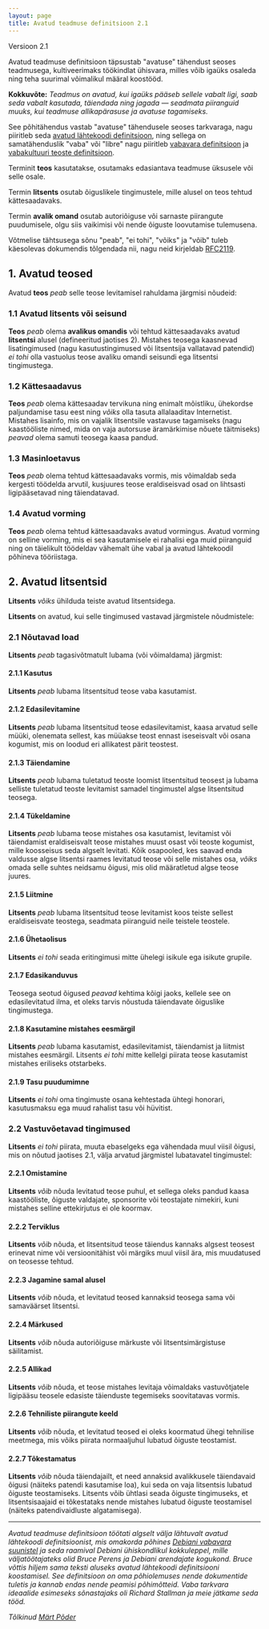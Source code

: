 ```yaml
---
layout: page
title: Avatud teadmuse definitsioon 2.1
---
```


Versioon 2.1

Avatud teadmuse definitsioon täpsustab "avatuse" tähendust seoses teadmusega, kultiveerimaks töökindlat ühisvara, milles võib igaüks osaleda ning teha suurimal võimalikul määral koostööd.

**Kokkuvõte:** *Teadmus on avatud, kui igaüks pääseb sellele vabalt ligi, saab seda vabalt kasutada, täiendada ning jagada — seadmata piiranguid muuks, kui teadmuse allikapärasuse ja avatuse tagamiseks.*

See põhitähendus vastab "avatuse" tähendusele seoses tarkvaraga, nagu piiritleb seda [avatud lähtekoodi definitsioon](https://en.wikipedia.org/wiki/The_Open_Source_Definition), ning sellega on samatähenduslik "vaba" või "libre" nagu piiritleb [vabavara definitsioon](https://en.wikipedia.org/wiki/The_Free_Software_Definition) ja [vabakultuuri teoste definitsioon](https://en.wikipedia.org/wiki/Definition_of_Free_Cultural_Works).

Terminit **teos** kasutatakse, osutamaks edasiantava teadmuse üksusele või selle osale.

Termin **litsents** osutab õiguslikele tingimustele, mille alusel on teos tehtud kättesaadavaks.

Termin **avalik omand** osutab autoriõiguse või sarnaste piirangute puudumisele, olgu siis vaikimisi või nende õiguste loovutamise tulemusena.

Võtmelise tähtsusega sõnu "peab", "ei tohi", "võiks" ja "võib" tuleb käesolevas dokumendis tõlgendada nii, nagu neid kirjeldab [RFC2119](https://tools.ietf.org/html/rfc2119).

## 1. Avatud teosed

Avatud **teos** *peab* selle teose levitamisel rahuldama järgmisi nõudeid:

### 1.1 Avatud litsents või seisund

**Teos** *peab* olema **avalikus omandis** või tehtud kättesaadavaks avatud **litsentsi** alusel (defineeritud jaotises 2). Mistahes teosega kaasnevad lisatingimused (nagu kasutustingimused või litsentsija vallatavad patendid) *ei tohi* olla vastuolus teose avaliku omandi seisundi ega litsentsi tingimustega.

### 1.2 Kättesaadavus

**Teos** *peab* olema kättesaadav tervikuna ning enimalt mõistliku, ühekordse paljundamise tasu eest ning *võiks* olla tasuta allalaaditav Internetist. Mistahes lisainfo, mis on vajalik litsentsile vastavuse tagamiseks (nagu kaastööliste nimed, mida on vaja autorsuse äramärkimise nõuete täitmiseks) *peavad* olema samuti teosega kaasa pandud.

### 1.3 Masinloetavus

**Teos** *peab* olema tehtud kättesaadavaks vormis, mis võimaldab seda kergesti töödelda arvutil, kusjuures teose eraldiseisvad osad on lihtsasti ligipääsetavad ning täiendatavad.

### 1.4 Avatud vorming

**Teos** *peab* olema tehtud kättesaadavaks avatud vormingus. Avatud vorming on selline vorming, mis ei sea kasutamisele ei rahalisi ega muid piiranguid ning on täielikult töödeldav vähemalt ühe vabal ja avatud lähtekoodil põhineva tööriistaga.

## 2. Avatud litsentsid

**Litsents** *võiks* ühilduda teiste avatud litsentsidega.

**Litsents** on avatud, kui selle tingimused vastavad järgmistele nõudmistele:

### 2.1 Nõutavad load

**Litsents** *peab* tagasivõtmatult lubama (või võimaldama) järgmist:

#### 2.1.1 Kasutus

**Litsents** *peab* lubama litsentsitud teose vaba kasutamist.

#### 2.1.2 Edasilevitamine

**Litsents** *peab* lubama litsentsitud teose edasilevitamist, kaasa arvatud selle müüki, olenemata sellest, kas müüakse teost ennast iseseisvalt või osana kogumist, mis on loodud eri allikatest pärit teostest.

#### 2.1.3 Täiendamine

**Litsents** *peab* lubama tuletatud teoste loomist litsentsitud teosest ja lubama selliste tuletatud teoste levitamist samadel tingimustel algse litsentsitud teosega.

#### 2.1.4 Tükeldamine

**Litsents** *peab* lubama teose mistahes osa kasutamist, levitamist või täiendamist eraldiseisvalt teose mistahes muust osast või teoste kogumist, mille koosseisus seda algselt levitati. Kõik osapooled, kes saavad enda valdusse algse litsentsi raames levitatud teose või selle mistahes osa, *võiks* omada selle suhtes neidsamu õigusi, mis olid määratletud algse teose juures.

#### 2.1.5 Liitmine

**Litsents** *peab* lubama litsentsitud teose levitamist koos teiste sellest eraldiseisvate teostega, seadmata piiranguid neile teistele teostele.

#### 2.1.6 Ühetaolisus

**Litsents** *ei tohi* seada eritingimusi mitte ühelegi isikule ega isikute grupile.

#### 2.1.7 Edasikanduvus

Teosega seotud õigused *peavad* kehtima kõigi jaoks, kellele see on edasilevitatud ilma, et oleks tarvis nõustuda täiendavate õiguslike tingimustega.

#### 2.1.8 Kasutamine mistahes eesmärgil

**Litsents** *peab* lubama kasutamist, edasilevitamist, täiendamist ja liitmist mistahes eesmärgil. Litsents *ei tohi* mitte kellelgi piirata teose kasutamist mistahes eriliseks otstarbeks.

#### 2.1.9 Tasu puudumimne

**Litsents** *ei tohi* oma tingimuste osana kehtestada ühtegi honorari, kasutusmaksu ega muud rahalist tasu või hüvitist.

### 2.2 Vastuvõetavad tingimused

**Litsents** *ei tohi* piirata, muuta ebaselgeks ega vähendada muul viisil õigusi, mis on nõutud jaotises 2.1, välja arvatud järgmistel lubatavatel tingimustel:

#### 2.2.1 Omistamine

**Litsents** *võib* nõuda levitatud teose puhul, et sellega oleks pandud kaasa kaastööliste, õiguste valdajate, sponsorite või teostajate nimekiri, kuni mistahes selline ettekirjutus ei ole koormav.

#### 2.2.2 Terviklus

**Litsents** *võib* nõuda, et litsentsitud teose täiendus kannaks algsest teosest erinevat nime või versioonitähist või märgiks muul viisil ära, mis muudatused on teosesse tehtud.

#### 2.2.3 Jagamine samal alusel

**Litsents** *võib* nõuda, et levitatud teosed kannaksid teosega sama või samaväärset litsentsi.

#### 2.2.4 Märkused

**Litsents** *võib* nõuda autoriõiguse märkuste või litsentsimärgistuse säilitamist.

#### 2.2.5 Allikad

**Litsents** *võib* nõuda, et teose mistahes levitaja võimaldaks vastuvõtjatele ligipääsu teosele edasiste täienduste tegemiseks soovitatavas vormis.

#### 2.2.6 Tehniliste piirangute keeld

**Litsents** *võib* nõuda, et levitatud teosed ei oleks koormatud ühegi tehnilise meetmega, mis võiks piirata normaaljuhul lubatud õiguste teostamist.

#### 2.2.7 Tõkestamatus

**Litsents** *võib* nõuda täiendajailt, et need annaksid avalikkusele täiendavaid õigusi (näiteks patendi kasutamise loa), kui seda on vaja litsentsis lubatud õiguste teostamiseks. Litsents võib ühtlasi seada õiguste tingimuseks, et litsentsisaajaid ei tõkestataks nende mistahes lubatud õiguste teostamisel (näiteks patendivaidluste algatamisega).

----
*Avatud teadmuse definitsioon töötati algselt välja lähtuvalt avatud lähtekoodi definitsioonist, mis omakorda põhines [Debiani vabavara suunistel](http://www.debian.org/social_contract) ja seda raamival Debiani ühiskondlikul kokkuleppel, mille väljatöötajateks olid Bruce Perens ja Debiani arendajate kogukond. Bruce võttis hiljem sama teksti aluseks avatud lähtekoodi definitsiooni koostamisel. See definitsioon on oma põhiolemuses nende dokumentide tuletis ja kannab endas nende peamisi põhimõtteid. Vaba tarkvara ideaalide esimeseks sõnastajaks oli Richard Stallman ja meie jätkame seda tööd.*

_Tõlkinud [Märt Põder](https://twitter.com/trtram)_
